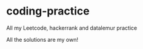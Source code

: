 # coding-practice
All my Leetcode, hackerrank and datalemur practice

All the solutions are my own! 
